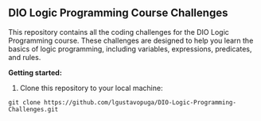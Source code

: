 ## DIO Logic Programming Course Challenges

This repository contains all the coding challenges for the DIO Logic Programming course. These challenges are designed to help you learn the basics of logic programming, including variables, expressions, predicates, and rules.


**Getting started:**

1. Clone this repository to your local machine:

```
git clone https://github.com/lgustavopuga/DIO-Logic-Programming-Challenges.git
```



